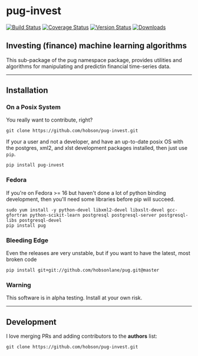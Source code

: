 # pug-invest

[![Build Status](https://travis-ci.org/hobson/pug-invest.svg?branch=master "Travis Build & Test Status")](https://travis-ci.org/hobson/pug-invest)
[![Coverage Status](https://coveralls.io/repos/hobson/pug-invest/badge.png)](https://coveralls.io/r/hobson/pug-invest)
[![Version Status](https://pypip.in/v/pug-invest/badge.png)](https://pypi.python.org/pypi/pug-invest/)
[![Downloads](https://pypip.in/d/pug-invest/badge.png)](https://pypi.python.org/pypi/pug-invest/)

## Investing (finance) machine learning algorithms 

This sub-package of the pug namespace package, provides utilities and algorithms for manipulating and predictin financial time-series data.

---

## Installation

### On a Posix System

You really want to contribute, right?

    git clone https://github.com/hobson/pug-invest.git

If your a user and not a developer, and have an up-to-date posix OS with the postgres, xml2, and xlst development packages installed, then just use `pip`.

    pip install pug-invest

### Fedora

If you're on Fedora >= 16 but haven't done a lot of python binding development, then you'll need some libraries before pip will succeed.

    sudo yum install -y python-devel libxml2-devel libxslt-devel gcc-gfortran python-scikit-learn postgresql postgresql-server postgresql-libs postgresql-devel
    pip install pug

### Bleeding Edge

Even the releases are very unstable, but if you want to have the latest, most broken code

    pip install git+git://github.com/hobsonlane/pug.git@master

### Warning

This software is in alpha testing.  Install at your own risk.

---

## Development

I love merging PRs and adding contributors to the __authors__ list:

    git clone https://github.com/hobson/pug-invest.git


